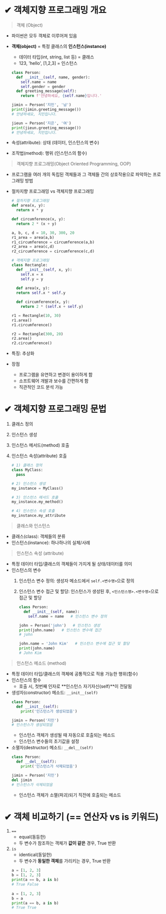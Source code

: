 # ✔ 객체지향 프로그래밍 개요

> 객체 (Object)
- 파이썬은 모두 객체로 이루어져 있음
- **객체(object)** = 특정 클래스의 **인스턴스(instance)**
  - 데이터 타입(int, string, list 등) = 클래스
  - 123, 'hello', [1,2,3] = 인스턴스
  
  ```python
  class Person:
    def __init__(self, name, gender):
      self.name = name
      self.gender = gender
    def greeting_message(self):
      return f'안녕하세요, {self.name}입니다.'

  jimin = Person('지민', '남')
  print(jimin.greeting_message())
  # 안녕하세요, 지민입니다.
  
  jieun = Person('지은', '여')
  print(jieun.greeting_message())
  # 안녕하세요, 지민입니다.
  ```

- 속성(attribute): 상태 (데이터, 인스턴스의 변수)
- 조작법(method): 행위 (인스턴스의 함수)

> 객체지향 프로그래밍(Object Oriented Programming, OOP)
- 프로그램을 여러 개의 독립된 객체들과 그 객체들 간의 상호작용으로 파악하는 프로그래밍 방법
- 절차지향 프로그래밍 vs 객체지향 프로그래밍
  
  ```python
  # 절차지향 프로그래밍
  def area(x, y):
    return x * y
  
  def circumference(x, y):
    return 2 * (x + y)

  a, b, c, d = 10, 30, 300, 20
  r1_area = area(a,b)
  r1_circumference = circumference(a,b)
  r2_area = area(c,d)
  r2_circumference = circumference(c,d)

  # 객체지향 프로그래밍
  class Rectangle: 
    def __init__(self, x, y):
      self.x = x
      self.y = y
    
    def area(x, y):
    return self.x * self.y
  
    def circumference(x, y):
      return 2 * (self.x + self.y)
  
  r1 = Rectangle(10, 30)
  r1.area()
  r1.circumference()

  r2 = Rectangle(300, 20)
  r2.area()
  r2.circumference()
  ```

- 특징: 추상화
- 장점
  - 프로그램을 유연하고 변경이 용이하게 함
  - 소프트웨어 개발과 보수를 간편하게 함
  - 직관적인 코드 분석 가능





# ✔ 객체지향 프로그래밍 문법
1. 클래스 정의
2. 인스턴스 생성
3. 인스턴스 메서드(method) 호출
4. 인스턴스 속성(attribute) 호출

    ```python
    # 1) 클래스 정의
    class MyClass:
      pass
    
    # 2) 인스턴스 생성
    my_instance = MyClass()

    # 3) 인스턴스 메서드 호출
    my_instance.my_method()

    # 4) 인스턴스 속성 호출
    my_instance.my_attribute
    ```
> 클래스와 인스턴스
- 클래스(class): 객체들의 분류
- 인스턴스(instance): 하나하나의 실체/사례

> 인스턴스 속성 (attribute)
- 특정 데이터 타입/클래스의 객체들이 가지게 될 상태/데이터를 의미
- 인스턴스의 변수
  1. 인스턴스 변수 정의: 생성자 메소드에서 `self.<변수명>`으로 정의
  2. 인스턴스 변수 접근 및 할당: 인스턴스가 생성된 후, `<인스턴스명>.<변수명>`으로 접근 및 할당
  
      ```python
      class Person:
        def __init__(self, name):
          self.name = name   # 인스턴스 변수 정의

      john = Person('john')   # 인스턴스 생성
      print(john.name)   # 인스턴스 변수에 접근
      # john

      john.name = 'John Kim'   # 인스턴스 변수에 접근 및 할당
      print(john.name)
      # John Kim
      ```
  
> 인스턴스 메소드 (method)
- 특정 데이터 타입/클래스의 객체에 공통적으로 적용 가능한 행위(함수)
- 인스턴스의 함수
  - 호출 시, 첫번째 인자로 **인스턴스 자기자신(self)**이 전달됨
- 생성자(constructor) 메소드: `__init__(self)`
  ```python
  class Person:
    def __init__(self):
      print('인스턴스가 생성되었음')

  jimin = Person('지민')
  # 인스턴스가 생성되었음
  ``` 
  - 인스턴스 객체가 생성될 때 자동으로 호출되는 메소드
  - 인스턴스 변수들의 초기값을 설정
- 소멸자(destructor) 메소드: `__del__(self)`
  ```python
  class Person:
    def __del__(self):
      print('인스턴스가 삭제되었음')
  
  jimin = Person('지민')
  del jimin
  # 인스턴스가 삭제되었음
  ```
  - 인스턴스 객체가 소멸(파괴)되기 직전에 호출되는 메소드




# ✔ 객체 비교하기 (== 연산자 vs is 키워드)
1. `==`
   - equal(동등한)
   - 두 변수가 참조하는 객체가 **값이 같은** 경우, True 반환
2. `is`
   - identical(동일한)
   - 두 변수가 **동일한 객체**를 가리키는 경우, True 반환
    ```python
    a = [1, 2, 3]
    b = [1, 2, 3]
    print(a == b, a is b)
    # True False
  
    a = [1, 2, 3]
    b = a
    print(a == b, a is b)
    # True True
    ```